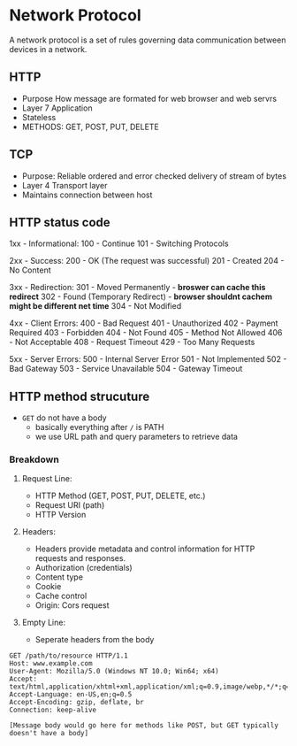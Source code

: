 # Network Protocol

A network protocol is a set of rules governing data communication between devices in a network.

## HTTP

- Purpose How message are formated for web browser and web servrs
- Layer 7 Application
- Stateless
- METHODS: GET, POST, PUT, DELETE

## TCP

- Purpose: Reliable ordered and error checked delivery of stream of bytes
- Layer 4 Transport layer
- Maintains connection between host


## HTTP status code

1xx - Informational:
    100 - Continue
    101 - Switching Protocols

2xx - Success:
    200 - OK (The request was successful)
    201 - Created
    204 - No Content

3xx - Redirection:
    301 - Moved Permanently
        - **broswer can cache this redirect**
    302 - Found (Temporary Redirect)
        - **browser shouldnt cachem might be different net time**
    304 - Not Modified

4xx - Client Errors:
    400 - Bad Request
    401 - Unauthorized
    402 - Payment Required
    403 - Forbidden
    404 - Not Found
    405 - Method Not Allowed
    406 - Not Acceptable
    408 - Request Timeout
    429 - Too Many Requests

5xx - Server Errors:
    500 - Internal Server Error
    501 - Not Implemented
    502 - Bad Gateway
    503 - Service Unavailable
    504 - Gateway Timeout

## HTTP method strucuture

- `GET` do not have a body
  - basically everything after `/` is PATH
  - we use URL path and query parameters to retrieve data

### Breakdown

1. Request Line:
   - HTTP Method (GET, POST, PUT, DELETE, etc.)
   - Request URI (path)
   - HTTP Version

2. Headers:
   - Headers provide metadata and control information for HTTP requests and responses.
   - Authorization (credentials)
   - Content type
   - Cookie
   - Cache control
   - Origin: Cors request

3. Empty Line:
   - Seperate headers from the body

```
GET /path/to/resource HTTP/1.1
Host: www.example.com
User-Agent: Mozilla/5.0 (Windows NT 10.0; Win64; x64)
Accept: text/html,application/xhtml+xml,application/xml;q=0.9,image/webp,*/*;q=0.8
Accept-Language: en-US,en;q=0.5
Accept-Encoding: gzip, deflate, br
Connection: keep-alive

[Message body would go here for methods like POST, but GET typically doesn't have a body]

```